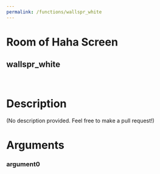 ```yaml
---
permalink: /functions/wallspr_white
---
```

# Room of Haha Screen  
## wallspr_white  
&nbsp;  
# Description  
(No description provided. Feel free to make a pull request!) 
&nbsp;  
# Arguments
### argument0

&nbsp;  


